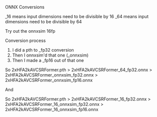 ONNX Conversions

_16 means input dimensions need to be divisible by 16
_64 means input dimensions need to be divisible by 64

Try out the onnxsim 16fp


Conversion process

1. I did a pth to _fp32 conversion
2. Then I onnxsim'd that one (_onnxsim)
3. Then I made a _fp16 out of that one

So 2xHFA2kAVCSRFormer.pth > 2xHFA2kAVCSRFormer_64_fp32.onnx > 2xHFA2kAVCSRFormer_onnxsim_fp32.onnx > 2xHFA2kAVCSRFormer_onnxsim_fp16.onnx

And

So 2xHFA2kAVCSRFormer.pth > 2xHFA2kAVCSRFormer_16_fp32.onnx > 2xHFA2kAVCSRFormer_16_onnxsim_fp32.onnx > 2xHFA2kAVCSRFormer_16_onnxsim_fp16.onnx
